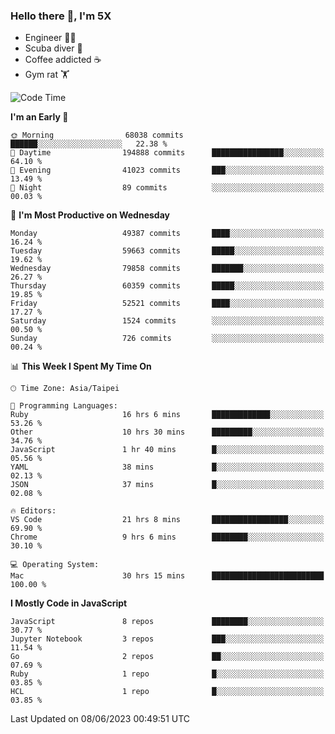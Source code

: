 ### Hello there 👋, I'm 5X

* Engineer 👨‍💻
* Scuba diver 🤿
* Coffee addicted ☕️
* Gym rat 🏋️

<!--START_SECTION:waka-->
![Code Time](http://img.shields.io/badge/Code%20Time-248%20hrs%2031%20mins-blue)

**I'm an Early 🐤** 

```text
🌞 Morning                68038 commits       ██████░░░░░░░░░░░░░░░░░░░   22.38 % 
🌆 Daytime                194888 commits      ████████████████░░░░░░░░░   64.10 % 
🌃 Evening                41023 commits       ███░░░░░░░░░░░░░░░░░░░░░░   13.49 % 
🌙 Night                  89 commits          ░░░░░░░░░░░░░░░░░░░░░░░░░   00.03 % 
```
📅 **I'm Most Productive on Wednesday** 

```text
Monday                   49387 commits       ████░░░░░░░░░░░░░░░░░░░░░   16.24 % 
Tuesday                  59663 commits       █████░░░░░░░░░░░░░░░░░░░░   19.62 % 
Wednesday                79858 commits       ███████░░░░░░░░░░░░░░░░░░   26.27 % 
Thursday                 60359 commits       █████░░░░░░░░░░░░░░░░░░░░   19.85 % 
Friday                   52521 commits       ████░░░░░░░░░░░░░░░░░░░░░   17.27 % 
Saturday                 1524 commits        ░░░░░░░░░░░░░░░░░░░░░░░░░   00.50 % 
Sunday                   726 commits         ░░░░░░░░░░░░░░░░░░░░░░░░░   00.24 % 
```


📊 **This Week I Spent My Time On** 

```text
🕑︎ Time Zone: Asia/Taipei

💬 Programming Languages: 
Ruby                     16 hrs 6 mins       █████████████░░░░░░░░░░░░   53.26 % 
Other                    10 hrs 30 mins      █████████░░░░░░░░░░░░░░░░   34.76 % 
JavaScript               1 hr 40 mins        █░░░░░░░░░░░░░░░░░░░░░░░░   05.56 % 
YAML                     38 mins             █░░░░░░░░░░░░░░░░░░░░░░░░   02.13 % 
JSON                     37 mins             █░░░░░░░░░░░░░░░░░░░░░░░░   02.08 % 

🔥 Editors: 
VS Code                  21 hrs 8 mins       █████████████████░░░░░░░░   69.90 % 
Chrome                   9 hrs 6 mins        ████████░░░░░░░░░░░░░░░░░   30.10 % 

💻 Operating System: 
Mac                      30 hrs 15 mins      █████████████████████████   100.00 % 
```

**I Mostly Code in JavaScript** 

```text
JavaScript               8 repos             ████████░░░░░░░░░░░░░░░░░   30.77 % 
Jupyter Notebook         3 repos             ███░░░░░░░░░░░░░░░░░░░░░░   11.54 % 
Go                       2 repos             ██░░░░░░░░░░░░░░░░░░░░░░░   07.69 % 
Ruby                     1 repo              █░░░░░░░░░░░░░░░░░░░░░░░░   03.85 % 
HCL                      1 repo              █░░░░░░░░░░░░░░░░░░░░░░░░   03.85 % 
```




 Last Updated on 08/06/2023 00:49:51 UTC
<!--END_SECTION:waka-->
